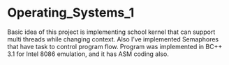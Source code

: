 Operating_Systems_1
===================
Basic idea of this project is implementing school kernel that can support multi threads while changing context. Also I’ve implemented Semaphores that have task to control program flow. Program was implemented in BC++ 3.1 for Intel 8086 emulation, and it has ASM coding also.  
